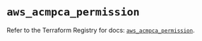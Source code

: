 # `aws_acmpca_permission`

Refer to the Terraform Registry for docs: [`aws_acmpca_permission`](https://registry.terraform.io/providers/hashicorp/aws/5.72.0/docs/resources/acmpca_permission).
